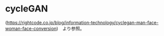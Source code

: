 # cycleGAN
(https://rightcode.co.jp/blog/information-technology/cyclegan-man-face-woman-face-conversion)　より参照。
